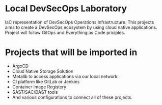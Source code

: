# Local DevSecOps Laboratory
IaC representation of DevSecOps Operations Infrastructure. This projects aims to create a DevSecOps ecosystem by using cloud native applications. Project will follow GitOps and Everything as Code priciples.

# Projects that will be imported in
  - ArgoCD
  - Cloud Native Storage Solution
  - Metallb to access applications via our local network.
  - CI platform like GitLab or Jenkins
  - Container Image Registery
  - SAST/SAC/DAST tools
  - And various configurations to connect all of these projects.

